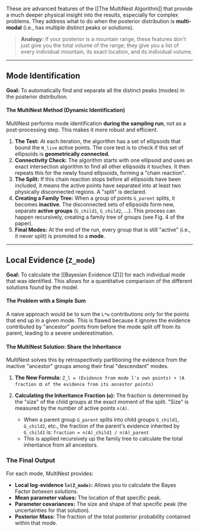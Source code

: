 
These are advanced features of the [[The MultiNest Algorithm]] that provide a much deeper physical insight into the results, especially for complex problems. They address what to do when the posterior distribution is **multi-modal** (i.e., has multiple distinct peaks or solutions).

> **Analogy:** If your posterior is a mountain range, these features don't just give you the total volume of the range; they give you a list of every individual mountain, its exact location, and its individual volume.

---

## Mode Identification

**Goal:** To automatically find and separate all the distinct peaks (modes) in the posterior distribution.

#### The MultiNest Method (Dynamic Identification)

MultiNest performs mode identification **during the sampling run**, not as a post-processing step. This makes it more robust and efficient.

1.  **The Test:** At each iteration, the algorithm has a set of ellipsoids that bound the `N_live` active points. The core test is to check if this set of ellipsoids is **geometrically connected**.
2.  **Connectivity Check:** The algorithm starts with one ellipsoid and uses an exact intersection algorithm to find all other ellipsoids it touches. It then repeats this for the newly found ellipsoids, forming a "chain reaction".
3.  **The Split:** If this chain reaction stops before all ellipsoids have been included, it means the active points have separated into at least two physically disconnected regions. A "split" is declared.
4.  **Creating a Family Tree:** When a group of points `G_parent` splits, it becomes **inactive**. The disconnected sets of ellipsoids form new, separate **active groups** (`G_child1`, `G_child2`, ...). This process can happen recursively, creating a family tree of groups (see Fig. 4 of the paper).
5.  **Final Modes:** At the end of the run, every group that is still "active" (i.e., it never split) is promoted to a **mode**.

---

## Local Evidence (`Z_mode`)

**Goal:** To calculate the [[Bayesian Evidence (Z)]] for each individual mode that was identified. This allows for a quantitative comparison of the different solutions found by the model.

#### The Problem with a Simple Sum

A naive approach would be to sum the `L*w` contributions only for the points that end up in a given mode. This is flawed because it ignores the evidence contributed by "ancestor" points from before the mode split off from its parent, leading to a severe underestimation.

#### The MultiNest Solution: Share the Inheritance

MultiNest solves this by retrospectively partitioning the evidence from the inactive "ancestor" groups among their final "descendant" modes.

1.  **The New Formula:**
    `Z_l = (Evidence from mode l's own points) + (A fraction `α` of the evidence from its ancestor points)`

2.  **Calculating the Inheritance Fraction (`α`):**
    The fraction is determined by the "size" of the child groups at the exact moment of the split. "Size" is measured by the number of active points `n(A)`.
    -   When a parent group `G_parent` splits into child groups `G_child1`, `G_child2`, etc., the fraction of the parent's evidence inherited by `G_child1` is:
        `fraction = n(A)_child1 / n(A)_parent`
    -   This is applied recursively up the family tree to calculate the total inheritance from all ancestors.

### The Final Output

For each mode, MultiNest provides:
-   **Local log-evidence `ln(Z_mode)`:** Allows you to calculate the Bayes Factor *between solutions*.
-   **Mean parameter values:** The location of that specific peak.
-   **Parameter covariances:** The size and shape of that specific peak (the uncertainties for that solution).
-   **Posterior Mass:** The fraction of the total posterior probability contained within that mode.